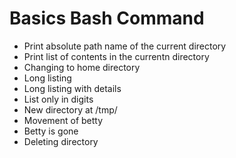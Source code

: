 # Basics Bash Command

- Print absolute path name of the current directory
- Print list of contents in the currentn directory
- Changing to home directory
- Long listing
- Long listing with details
- List only in digits
- New directory at /tmp/
- Movement of betty
- Betty is gone
- Deleting directory
